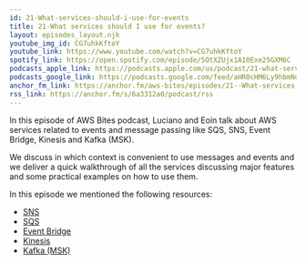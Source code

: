 ```yaml
---
id: 21-What-services-should-i-use-for-events
title: 21-What services should I use for events?
layout: episodes_layout.njk
youtube_img_id: CG7uhkKftoY
youtube_link: https://www.youtube.com/watch?v=CG7uhkKftoY 
spotify_link: https://open.spotify.com/episode/5OtXZUjx1A10Exe25GXM6C
podcasts_apple_link: https://podcasts.apple.com/us/podcast/21-what-services-should-i-use-for-events/id1585489017?i=1000549222877 
podcasts_google_link: https://podcasts.google.com/feed/aHR0cHM6Ly9hbmNob3IuZm0vcy82YTMzMTJhMC9wb2RjYXN0L3Jzcw/episode/Mjk5MmM1MDItZGMwMi00MWE4LWEwZWYtMDRlNmU0MzYyNTYw?sa=X&ved=0CAUQkfYCahcKEwi4n82V7vX3AhUAAAAAHQAAAAAQAQ
anchor_fm_link: https://anchor.fm/aws-bites/episodes/21--What-services-should-I-use-for-events-e1daih1
rss_link: https://anchor.fm/s/6a3312a0/podcast/rss
---
```



In this episode of AWS Bites podcast, Luciano and Eoin talk about AWS services related to events and message passing like SQS, SNS, Event Bridge, Kinesis and Kafka (MSK).

We discuss in which context is convenient to use messages and events and we deliver a quick walkthrough of all the services discussing major features and some practical examples on how to use them.

In this episode we mentioned the following resources:

  - [SNS](https://aws.amazon.com/sns/) 
  - [SQS](https://aws.amazon.com/sqs/)
  - [Event Bridge](https://aws.amazon.com/eventbridge/)
  - [Kinesis](https://aws.amazon.com/kinesis/)
  - [Kafka (MSK)](https://aws.amazon.com/msk/)

    
